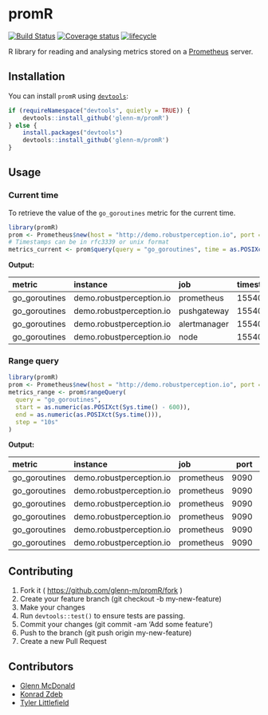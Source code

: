
<!-- README.md is generated from README.Rmd. Please edit that file -->

# promR

[![Build
Status](https://travis-ci.org/glenn-m/promR.svg?branch=master)](https://travis-ci.org/glenn-m/promR)
[![Coverage
status](https://codecov.io/gh/glenn-m/promR/branch/master/graph/badge.svg)](https://codecov.io/github/glenn-m/promR?branch=master)
[![lifecycle](https://img.shields.io/badge/lifecycle-experimental-orange.svg)](https://www.tidyverse.org/lifecycle/#experimental)

R library for reading and analysing metrics stored on a
[Prometheus](https://prometheus.io/) server.

## Installation

You can install `promR` using
[`devtools`](https://github.com/r-lib/devtools):

``` r
if (requireNamespace("devtools", quietly = TRUE)) {
    devtools::install_github('glenn-m/promR')
} else {
    install.packages("devtools")
    devtools::install_github('glenn-m/promR')
}
```

## Usage

### Current time

To retrieve the value of the `go_goroutines` metric for the current
time.

``` r
library(promR)
prom <- Prometheus$new(host = "http://demo.robustperception.io", port = 9090)
# Timestamps can be in rfc3339 or unix format
metrics_current <- prom$query(query = "go_goroutines", time = as.POSIXct(Sys.time()))
```

**Output:**

| metric         | instance                 | job          | timestamp      | value | port |
| :------------- | :----------------------- | :----------- | :------------- | :---- | ---: |
| go\_goroutines | demo.robustperception.io | prometheus   | 1554058198.987 | 84    | 9090 |
| go\_goroutines | demo.robustperception.io | pushgateway  | 1554058198.987 | 40    | 9091 |
| go\_goroutines | demo.robustperception.io | alertmanager | 1554058198.987 | 34    | 9093 |
| go\_goroutines | demo.robustperception.io | node         | 1554058198.987 | 7     | 9100 |

### Range query

``` r
library(promR)
prom <- Prometheus$new(host = "http://demo.robustperception.io", port = 9090)
metrics_range <- prom$rangeQuery(
  query = "go_goroutines",
  start = as.numeric(as.POSIXct(Sys.time() - 600)),
  end = as.numeric(as.POSIXct(Sys.time())),
  step = "10s"
)
```

**Output:**

| metric         | instance                 | job        | port | timestamp      | value |
| :------------- | :----------------------- | :--------- | ---: | :------------- | :---- |
| go\_goroutines | demo.robustperception.io | prometheus | 9090 | 1554057599.149 | 83    |
| go\_goroutines | demo.robustperception.io | prometheus | 9090 | 1554057609.149 | 85    |
| go\_goroutines | demo.robustperception.io | prometheus | 9090 | 1554057619.149 | 85    |
| go\_goroutines | demo.robustperception.io | prometheus | 9090 | 1554057629.149 | 85    |
| go\_goroutines | demo.robustperception.io | prometheus | 9090 | 1554057639.149 | 85    |
| go\_goroutines | demo.robustperception.io | prometheus | 9090 | 1554057649.149 | 85    |

## Contributing

1.  Fork it ( <https://github.com/glenn-m/promR/fork> )
2.  Create your feature branch (git checkout -b my-new-feature)
3.  Make your changes
4.  Run `devtools::test()` to ensure tests are passing.
5.  Commit your changes (git commit -am ‘Add some feature’)
6.  Push to the branch (git push origin my-new-feature)
7.  Create a new Pull Request

## Contributors

  - [Glenn McDonald](https://github.com/glenn-m)
  - [Konrad Zdeb](https://github.com/konradedgar)
  - [Tyler Littlefield](https://github.com/tyluRp)
